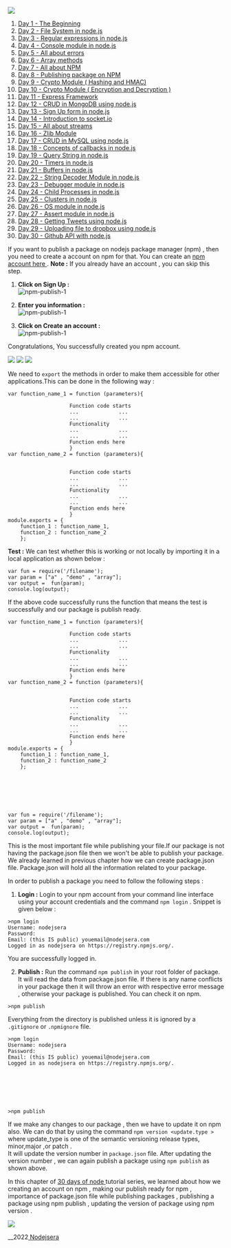 ![](https://www.nodejsera.com/nodejs-tutorial-day8-publishing-on-npm.htmlassets/img/logo.png)


  1. [ Day 1 - The Beginning ](nodejs-tutorial-day1-thebeginning.html)
  2. [ Day 2 - File System in node.js ](nodejs-tutorial-day2-filesystem.html)
  3. [ Day 3 - Regular expressions in node.js ](nodejs-tutorial-day3-regular-expressions.html)
  4. [ Day 4 - Console module in node.js ](nodejs-tutorial-day4-console-module.html)
  5. [ Day 5 - All about errors ](nodejs-tutorial-day5-all-about-errors.html)
  6. [ Day 6 - Array methods](nodejs-tutorial-day6-array-methods.html)
  7. [ Day 7 - All about NPM](nodejs-tutorial-day7-all-about-npm.html)
  8. [ Day 8 - Publishing package on NPM ](nodejs-tutorial-day8-publishing-on-npm.html)
  9. [ Day 9 - Crypto Module ( Hashing and HMAC)](nodejs-tutorial-day9-crypto-module.html)
  10. [ Day 10 - Crypto Module ( Encryption and Decryption ) ](nodejs-tutorial-day10-crypto-module-symmetric-asymmetric-encryption-decryption.html)
  11. [ Day 11 - Express Framework ](nodejs-tutorial-day11-express-framework.html)
  12. [ Day 12 - CRUD in MongoDB using node.js ](nodejs-tutorial-day12-crud-in-mongodb.html)
  13. [ Day 13 - Sign Up form in node.js ](nodejs-tutorial-day13-signup-using-nodejs-express-mongodb.html)
  14. [ Day 14 - Introduction to socket.io ](nodejs-tutorial-day14-introduction-to-socket-io.html)
  15. [ Day 15 - All about streams ](nodejs-tutorial-day15-all-about-streams.html)
  16. [ Day 16 - Zlib Module ](nodejs-tutorial-day16-zlib-module.html)
  17. [ Day 17 - CRUD in MySQL using node.js ](nodejs-tutorial-day17-crud-in-mysql.html)
  18. [ Day 18 - Concepts of callbacks in node.js ](nodejs-tutorial-day18-callbacks.html)
  19. [ Day 19 - Query String in node.js ](nodejs-tutorial-day19-query-string.html)
  20. [ Day 20 - Timers in node.js ](nodejs-tutorial-day20-timers.html)
  21. [ Day 21 - Buffers in node.js](nodejs-tutorial-day21-buffers.html)
  22. [ Day 22 - String Decoder Module in node.js ](nodejs-tutorial-day22-string-decoder.html)
  23. [ Day 23 - Debugger module in node.js ](nodejs-tutorial-day23-debuggers.html)
  24. [ Day 24 - Child Processes in node.js ](nodejs-tutorial-day24-child-processes.html)
  25. [ Day 25 - Clusters in node.js ](nodejs-tutorial-day25-clusters.html)
  26. [ Day 26 - OS module in node.js ](nodejs-tutorial-day26-os-module.html)
  27. [ Day 27 - Assert module in node.js ](nodejs-tutorial-day27-assert.html)
  28. [ Day 28 - Getting Tweets using node.js ](nodejs-tutorial-day28-getting-tweets-using-nodejs.html)
  29. [ Day 29 - Uploading file to dropbox using node.js ](nodejs-tutorial-day29-uploading-files-dropbox.html)
  30. [ Day 30 - Github API with node.js ](nodejs-tutorial-day30-github-api-with-node.html)



If you want to publish a package on nodejs package manager (npm) , then you
need to create a account on npm for that. You can create an [ npm account here
](https://www.npmjs.com/) . **Note :** If you already have an account , you
can skip this step.

  1. **Click on Sign Up :**   
![npm-publish-1](assets/img/npm-publish-01.png)  

  2. **Enter you information :**   
![npm-publish-1](assets/img/npm-publish-02.png)  

  3. **Click on Create an account :**   
![npm-publish-1](assets/img/npm-publish-03.png)  

Congratulations, You successfully created you npm account.

![](https://www.nodejsera.com/nodejs-tutorial-day8-publishing-on-npm.htmlassets/img/npm-publish-01.png)
![](https://www.nodejsera.com/nodejs-tutorial-day8-publishing-on-npm.htmlassets/img/npm-publish-02.png)
![](https://www.nodejsera.com/nodejs-tutorial-day8-publishing-on-npm.htmlassets/img/npm-publish-03.png)


We need to ` export ` the methods in order to make them accessible for other
applications.This can be done in the following way :  

    
    
    								
    var function_name_1 = function (parameters){
    						
    					Function code starts
    					...				...
    					...				...
    					Functionality
    					...  			...
    					...				...
    					Function ends here 
    					}
    var function_name_2 = function (parameters){
    
    						
    					Function code starts
    					...				...
    					...				...
    					Functionality
    					...  			...
    					...				...
    					Function ends here 				
    					}
    module.exports = {
    	function_1 : function_name_1,
    	function_2 : function_name_2
    	}; 
    								
    							

  
**Test :** We can test whether this is working or not locally by importing it
in a local application as shown below :  

    
    
    								
    var fun = require('/filename');
    var param = ["a" , "demo" , "array"];
    var output =  fun(param);
    console.log(output);
    
    								
    							

  
If the above code successfully runs the function that means the test is
successfully and our package is publish ready.


    
    
    								
    var function_name_1 = function (parameters){
    						
    					Function code starts
    					...				...
    					...				...
    					Functionality
    					...  			...
    					...				...
    					Function ends here 
    					}
    var function_name_2 = function (parameters){
    
    						
    					Function code starts
    					...				...
    					...				...
    					Functionality
    					...  			...
    					...				...
    					Function ends here 				
    					}
    module.exports = {
    	function_1 : function_name_1,
    	function_2 : function_name_2
    	}; 
    								
    							


    
    
    								
    var fun = require('/filename');
    var param = ["a" , "demo" , "array"];
    var output =  fun(param);
    console.log(output);
    
    								
    							



This is the most important file while publishing your file.If our package is
not having the package.json file then we won't be able to publish your
package. We already learned in previous chapter how we can create package.json
file. Package.json will hold all the information related to your package.



In order to publish a package you need to follow the following steps :

  1. **Login :** Login to your npm account from your command line interface using your account credentials and the command ` npm login ` . Snippet is given below :   

    
        											
    >npm login
    Username: nodejsera
    Password:
    Email: (this IS public) youemail@nodejsera.com
    Logged in as nodejsera on https://registry.npmjs.org/.			
    											
    										

  
You are successfully logged in.

  2. **Publish :** Run the command ` npm publish ` in your root folder of package. It will read the data from package.json file. If there is any name conflicts in your package then it will throw an error with respective error message , otherwise your package is published. You can check it on npm.   

    
        											
    >npm publish		
    											
    										

  
Everything from the directory is published unless it is ignored by a `
.gitignore ` or ` .npmignore ` file.


    
    
    											
    >npm login
    Username: nodejsera
    Password:
    Email: (this IS public) youemail@nodejsera.com
    Logged in as nodejsera on https://registry.npmjs.org/.			
    											
    										


    
    
    											
    >npm publish		
    											
    										



If we make any changes to our package , then we have to update it on npm also.
We can do that by using the command ` npm version <update.type > ` where
update_type is one of the semantic versioning release types, minor,major ,or
patch .  
It will update the version number in ` package.json ` file. After updating the
version number , we can again publish a package using ` npm publish ` as shown
above.



In this chapter of [ 30 days of node ](30-days-of-node.html) tutorial series,
we learned about how we creating an account on npm , making our publish ready
for npm , importance of package.json file while publishing packages ,
publishing a package using npm publish , updating the version of package using
npm version .

![](https://www.nodejsera.com/nodejs-tutorial-day8-publishing-on-npm.htmlassets/img/logo.png)


__2022[ Nodejsera ](index.html)

